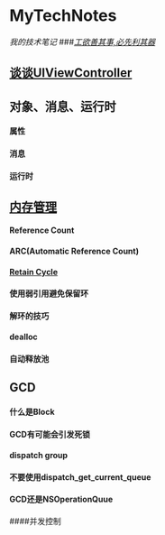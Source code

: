 # MyTechNotes
*我的技术笔记*
###[*工欲善其事,必先利其器*](https://github.com/SamingZhong/MyTechNotes/blob/master/MDs/Tools/Tools.md)

## [谈谈UIViewController](https://github.com/SamingZhong/MyTechNotes/blob/master/MDs/UIViewController/UIViewController.md)

## 对象、消息、运行时
#### 属性
#### 消息
#### 运行时

## [内存管理](https://github.com/SamingZhong/MyTechNotes/blob/master/mds/memory_manage/advanced_memory_anagement_programming_guide.md)
#### Reference Count
#### ARC(Automatic Reference Count)
#### [Retain Cycle](https://github.com/SamingZhong/MyTechNotes/blob/master/MDs/MemoryManage/RetainCycle.md)
#### 使用弱引用避免保留环
#### 解环的技巧
#### dealloc
#### 自动释放池

## GCD
#### 什么是Block
#### GCD有可能会引发死锁
#### dispatch group
#### 不要使用dispatch_get_current_queue
#### GCD还是NSOperationQuue

####并发控制
